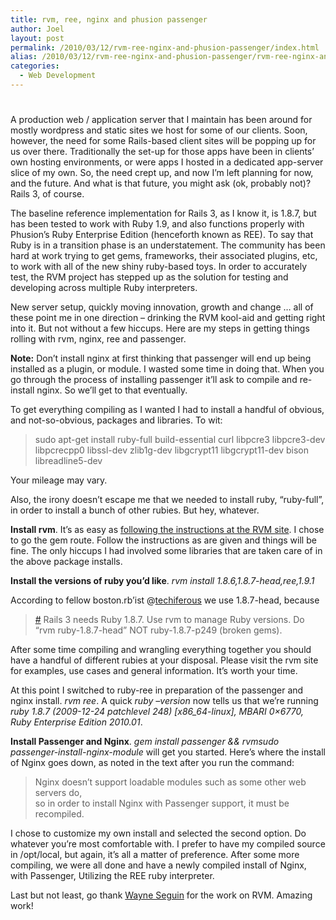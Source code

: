 ```yaml
---
title: rvm, ree, nginx and phusion passenger
author: Joel
layout: post
permalink: /2010/03/12/rvm-ree-nginx-and-phusion-passenger/index.html
alias: /2010/03/12/rvm-ree-nginx-and-phusion-passenger/rvm-ree-nginx-and-phusion-passenger
categories:
  - Web Development
---
```

# 

A production web / application server that I maintain has been around for mostly wordpress and static sites we host for some of our clients. Soon, however, the need for some Rails-based client sites will be popping up for us over there. Traditionally the set-up for those apps have been in clients’ own hosting environments, or were apps I hosted in a dedicated app-server slice of my own. So, the need crept up, and now I’m left planning for now, and the future. And what is that future, you might ask (ok, probably not)? Rails 3, of course. 

The baseline reference implementation for Rails 3, as I know it, is 1.8.7, but has been tested to work with Ruby 1.9, and also functions properly with Phusion’s Ruby Enterprise Edition (henceforth known as REE). To say that Ruby is in a transition phase is an understatement. The community has been hard at work trying to get gems, frameworks, their associated plugins, etc, to work with all of the new shiny ruby-based toys. In order to accurately test, the RVM project has stepped up as the solution for testing and developing across multiple Ruby interpreters. 

New server setup, quickly moving innovation, growth and change … all of these point me in one direction – drinking the RVM kool-aid and getting right into it. But not without a few hiccups. Here are my steps in getting things rolling with rvm, nginx, ree and passenger.

**Note:** Don’t install nginx at first thinking that passenger will end up being installed as a plugin, or module. I wasted some time in doing that. When you go through the process of installing passenger it’ll ask to compile and re-install nginx. So we’ll get to that eventually.

To get everything compiling as I wanted I had to install a handful of obvious, and not-so-obvious, packages and libraries. To wit: 

> sudo apt-get install ruby-full build-essential curl libpcre3 libpcre3-dev libpcrecpp0 libssl-dev zlib1g-dev libgcrypt11 libgcrypt11-dev bison libreadline5-dev

Your mileage may vary.

Also, the irony doesn’t escape me that we needed to install ruby, “ruby-full”, in order to install a bunch of other rubies. But hey, whatever.

**Install rvm**. It’s as easy as [following the instructions at the RVM site][1]. I chose to go the gem route. Follow the instructions as are given and things will be fine. The only hiccups I had involved some libraries that are taken care of in the above package installs.

 [1]: https://rvm.beginrescueend.com/rvm/install/

**Install the versions of ruby you’d like**. *rvm install 1.8.6,1.8.7-head,ree,1.9.1*

According to fellow boston.rb’ist @[techiferous][2] we use 1.8.7-head, because

 [2]: https://twitter.com/techiferous

> [#][3] Rails 3 needs Ruby 1.8.7. Use rvm to manage Ruby versions. Do “rvm ruby-1.8.7-head” NOT ruby-1.8.7-p249 (broken gems).

 [3]: https://twitter.com/techiferous/status/8751925362

After some time compiling and wrangling everything together you should have a handful of different rubies at your disposal. Please visit the rvm site for examples, use cases and general information. It’s worth your time. 

At this point I switched to ruby-ree in preparation of the passenger and nginx install. *rvm ree*. A quick *ruby –version* now tells us that we’re running *ruby 1.8.7 (2009-12-24 patchlevel 248) [x86_64-linux], MBARI 0×6770, Ruby Enterprise Edition 2010.01*. 

**Install Passenger and Nginx**. *gem install passenger && rvmsudo passenger-install-nginx-module* will get you started. Here’s where the install of Nginx goes down, as noted in the text after you run the command: 

> Nginx doesn’t support loadable modules such as some other web servers do,  
> so in order to install Nginx with Passenger support, it must be recompiled.

I chose to customize my own install and selected the second option. Do whatever you’re most comfortable with. I prefer to have my compiled source in /opt/local, but again, it’s all a matter of preference. After some more compiling, we were all done and have a newly compiled install of Nginx, with Passenger, Utilizing the REE ruby interpreter.

Last but not least, go thank [Wayne Seguin][4] for the work on RVM. Amazing work!

 [4]: https://twitter.com/wayneeseguin
